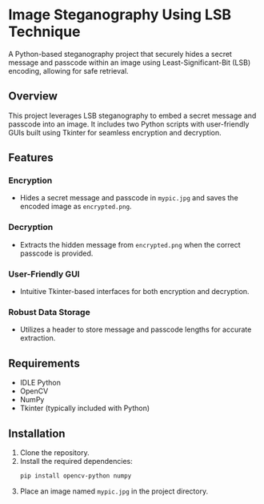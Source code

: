 # **Image Steganography Using LSB Technique**  

A Python-based steganography project that securely hides a secret message and passcode within an image using Least-Significant-Bit (LSB) encoding, allowing for safe retrieval.  

## **Overview**  
This project leverages LSB steganography to embed a secret message and passcode into an image. It includes two Python scripts with user-friendly GUIs built using Tkinter for seamless encryption and decryption.  

## **Features**  

### **Encryption**  
- Hides a secret message and passcode in `mypic.jpg` and saves the encoded image as `encrypted.png`.  

### **Decryption**  
- Extracts the hidden message from `encrypted.png` when the correct passcode is provided.  

### **User-Friendly GUI**  
- Intuitive Tkinter-based interfaces for both encryption and decryption.  

### **Robust Data Storage**  
- Utilizes a header to store message and passcode lengths for accurate extraction.  

## **Requirements**  
- IDLE Python
- OpenCV  
- NumPy  
- Tkinter (typically included with Python)  

## **Installation**  
1. Clone the repository.  
2. Install the required dependencies:  
   ```sh
   pip install opencv-python numpy
   ```  
3. Place an image named `mypic.jpg` in the project directory.
